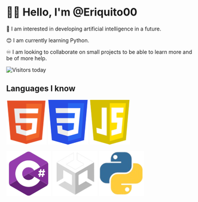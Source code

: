 # 🙋‍♂️ Hello, I'm @Eriquito00

💟 I am interested in developing artificial intelligence in a future.

😊 I am currently learning Python.

♾️ I am looking to collaborate on small projects to be able to learn more and be of more help.

![Visitors today](https://api.visitorbadge.io/api/visitors?path=https%3A%2F%2Fraw.githubusercontent.com%2FEriquito00%2FEriquito00%2Fmain%2Freadme.md&label=Views%20today&countColor=%232ccce4&labelStyle=upper)

## Languages I know
![HTML CSS JAVASCRIPT](https://raw.githubusercontent.com/Eriquito00/Eriquito00/main/img/html.png)
![HTML CSS JAVASCRIPT](https://raw.githubusercontent.com/Eriquito00/Eriquito00/main/img/css.png)
![HTML CSS JAVASCRIPT](https://raw.githubusercontent.com/Eriquito00/Eriquito00/main/img/js.png)

![C-SHARP](https://raw.githubusercontent.com/Eriquito00/Eriquito00/main/img/c-sharp.png)
![UNITY](https://raw.githubusercontent.com/Eriquito00/Eriquito00/main/img/unity.png)
![PYTHON](https://raw.githubusercontent.com/Eriquito00/Eriquito00/main/img/python.png)

